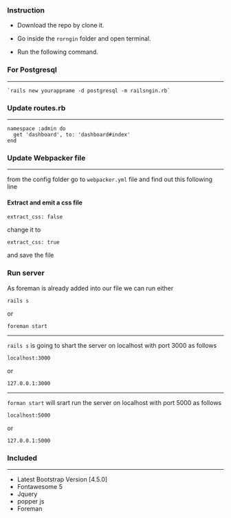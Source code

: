 ### Instruction

- Download the repo by clone it.

- Go inside the `rorngin` folder and open terminal.

- Run the following command.

### For Postgresql
****
    `rails new yourappname -d postgresql -m railsngin.rb`


### Update routes.rb
****
    namespace :admin do
      get 'dashboard', to: 'dashboard#index'
    end

### Update Webpacker file
****
from the config folder go to `webpacker.yml` file 
and find out this following line

  #### Extract and emit a css file
  `extract_css: false`

  change it to 

  `extract_css: true`

  and save the file


### Run server
  As foreman is already added into our file we can run either 

  `rails s` 
  
  or 
  
  `foreman start` 

****

  `rails s` 
  is going to shart the server on localhost with port 3000 as follows

  `localhost:3000`
  
  or
  
  `127.0.0.1:3000`

****

  `forman start` 
  will srart run the server on localhost with port 5000 as follows

  `localhost:5000`
  
  or
  
  `127.0.0.1:5000`

### Included
---
- Latest Bootstrap Version [4.5.0]
- Fontawesome 5 
- Jquery
- popper js
- Foreman